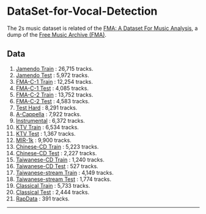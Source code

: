 # DataSet-for-Vocal-Detection

The 2s music dataset is related of the [FMA: A Dataset For Music Analysis](https://github.com/mdeff/fma), a dump of the [Free Music Archive (FMA)](https://freemusicarchive.org/).

## Data

1. [Jamendo Train](https://drive.google.com/file/d/1lmdjXQ4OKh3U0N9pFr0fYxEnBvdP81h0/view?usp=sharing) : 26,715 tracks.
2. [Jamendo Test](https://drive.google.com/file/d/1_-nmJkNdFtsGz6fyTvISdafr4Gpzc0tx/view?usp=sharing) : 5,972 tracks.
3. [FMA-C-1 Train](https://drive.google.com/file/d/1H4oGsMUu_5iPvcaxJSyXULyFo5Z_fkUV/view?usp=sharing) : 12,254 tracks.
4. [FMA-C-1 Test](https://drive.google.com/file/d/1TYVrTH9uR5a0BfqLUMIbWnyES7pAJy6w/view?usp=sharing) : 4,085 tracks.
5. [FMA-C-2 Train](https://drive.google.com/file/d/17Lr3e380j0YRgnkeFgU5WejQFegzYq5K/view?usp=sharing) : 13,752 tracks.
6. [FMA-C-2 Test](https://drive.google.com/file/d/1VriOXwhFnDjBx7A9v1uqFigPXm4Xakcn/view?usp=sharing) : 4,583 tracks.
7. [Test Hard](https://drive.google.com/file/d/1yg94BG1IqCHpk176tqgKgpJtEdobzYpn/view?usp=sharing) : 8,291 tracks.
8. [A-Cappella](https://drive.google.com/file/d/1yfzkVYVpaM2k4dkU4Lv8NYeUPqMRoEf1/view?usp=sharing) : 7,922 tracks.
9. [Instrumental](https://drive.google.com/file/d/1yft99YwhyRhqBNlAmPAbs0ahK0SOlbAj/view?usp=sharing) : 6,372 tracks.
10. [KTV Train](https://drive.google.com/file/d/1i5kCin2cLzrWW6JBxTKXbgNiVkPrgNo6/view?usp=sharing) : 6,534 tracks.
11. [KTV Test](https://drive.google.com/file/d/1vixrp8RBUQML1wGgt_1MvTAioTaV5Gfi/view?usp=sharing) : 1,367 tracks.
12. [MIR-1k](https://drive.google.com/file/d/1yewiCCjNDc-eKq-dVYOMDJ-9833UqhLw/view?usp=sharing) : 9,900 tracks.
13. [Chinese-CD Train](https://drive.google.com/file/d/1BTTnfpFYrNeeftITzowbUqRBfL0F__hQ/view?usp=sharing) : 5,223 tracks.
14. [Chinese-CD Test](https://drive.google.com/file/d/1B9t-3eQdt3Recj62w5f7bP1NlvDi345c/view?usp=sharing) : 2,227 tracks.
15. [Taiwanese-CD Train](https://drive.google.com/file/d/1wc0YX81c9hmQeLHSlqNBxo4iriodm3FF/view?usp=sharing) : 1,240 tracks.
16. [Taiwanese-CD Test](https://drive.google.com/file/d/1I65L8dY1oV49OOtsPb8BVCoMbyMIN5Uo/view?usp=sharing) : 527 tracks.
17. [Taiwanese-stream Train](https://drive.google.com/file/d/1FsGqYJm7A-FaKO7x66Bi5syk7GYP70pp/view?usp=sharing) : 4,149 tracks.
18. [Taiwanese-stream Test](https://drive.google.com/file/d/10pV7FJVo3zURZDIng60AwztlGmlgckeO/view?usp=sharing) : 1,774 tracks.
19. [Classical Train](https://drive.google.com/file/d/1Mx52C-ScZmR2iKOhT1rI26S52kVt71-a/view?usp=sharing) : 5,733 tracks.
20. [Classical Test](https://drive.google.com/file/d/1-TyA3YNnY4LDpt3vXqnAYeLIhVT7RGxB/view?usp=sharing) : 2,444 tracks.
21. [RapData](https://drive.google.com/file/d/1ye0Urh3PuG2_UBqh2SiVnlHIkcp5Dkie/view?usp=sharing) : 391 tracks.
---
